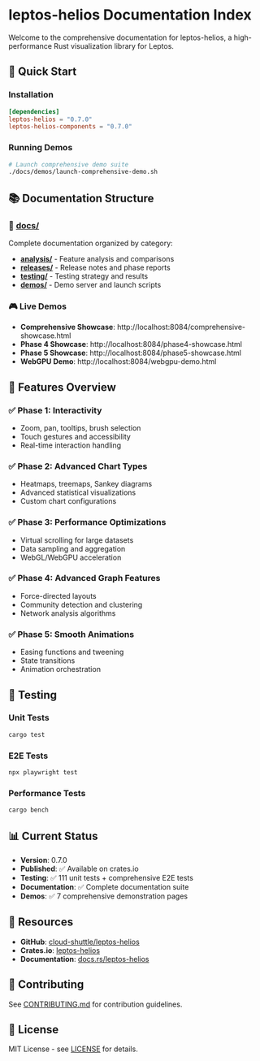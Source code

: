 # leptos-helios Documentation Index

Welcome to the comprehensive documentation for leptos-helios, a high-performance Rust visualization library for Leptos.

## 🚀 Quick Start

### Installation
```toml
[dependencies]
leptos-helios = "0.7.0"
leptos-helios-components = "0.7.0"
```

### Running Demos
```bash
# Launch comprehensive demo suite
./docs/demos/launch-comprehensive-demo.sh
```

## 📚 Documentation Structure

### 📁 [docs/](./docs/)
Complete documentation organized by category:
- **[analysis/](./docs/analysis/)** - Feature analysis and comparisons
- **[releases/](./docs/releases/)** - Release notes and phase reports
- **[testing/](./docs/testing/)** - Testing strategy and results
- **[demos/](./docs/demos/)** - Demo server and launch scripts

### 🎮 Live Demos
- **Comprehensive Showcase**: http://localhost:8084/comprehensive-showcase.html
- **Phase 4 Showcase**: http://localhost:8084/phase4-showcase.html
- **Phase 5 Showcase**: http://localhost:8084/phase5-showcase.html
- **WebGPU Demo**: http://localhost:8084/webgpu-demo.html

## 🎯 Features Overview

### ✅ Phase 1: Interactivity
- Zoom, pan, tooltips, brush selection
- Touch gestures and accessibility
- Real-time interaction handling

### ✅ Phase 2: Advanced Chart Types
- Heatmaps, treemaps, Sankey diagrams
- Advanced statistical visualizations
- Custom chart configurations

### ✅ Phase 3: Performance Optimizations
- Virtual scrolling for large datasets
- Data sampling and aggregation
- WebGL/WebGPU acceleration

### ✅ Phase 4: Advanced Graph Features
- Force-directed layouts
- Community detection and clustering
- Network analysis algorithms

### ✅ Phase 5: Smooth Animations
- Easing functions and tweening
- State transitions
- Animation orchestration

## 🧪 Testing

### Unit Tests
```bash
cargo test
```

### E2E Tests
```bash
npx playwright test
```

### Performance Tests
```bash
cargo bench
```

## 📊 Current Status

- **Version**: 0.7.0
- **Published**: ✅ Available on crates.io
- **Testing**: ✅ 111 unit tests + comprehensive E2E tests
- **Documentation**: ✅ Complete documentation suite
- **Demos**: ✅ 7 comprehensive demonstration pages

## 🔗 Resources

- **GitHub**: [cloud-shuttle/leptos-helios](https://github.com/cloud-shuttle/leptos-helios)
- **Crates.io**: [leptos-helios](https://crates.io/crates/leptos-helios)
- **Documentation**: [docs.rs/leptos-helios](https://docs.rs/leptos-helios)

## 📝 Contributing

See [CONTRIBUTING.md](./CONTRIBUTING.md) for contribution guidelines.

## 📄 License

MIT License - see [LICENSE](./LICENSE) for details.
